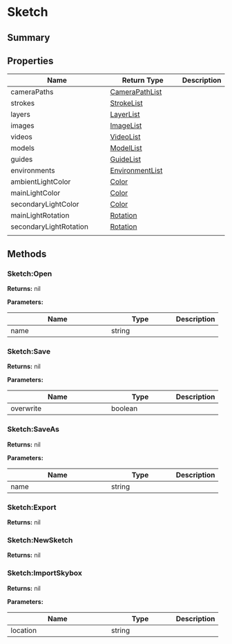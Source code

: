 
# Sketch

## Summary




## Properties

<table>
<thead><tr><th width="225">Name</th><th width="160">Return Type</th><th>Description</th></tr></thead>
<tbody>
<tr><td>cameraPaths</td><td><a href="camerapathlist.md">CameraPathList</a></td><td></td></tr>
<tr><td>strokes</td><td><a href="strokelist.md">StrokeList</a></td><td></td></tr>
<tr><td>layers</td><td><a href="layerlist.md">LayerList</a></td><td></td></tr>
<tr><td>images</td><td><a href="imagelist.md">ImageList</a></td><td></td></tr>
<tr><td>videos</td><td><a href="videolist.md">VideoList</a></td><td></td></tr>
<tr><td>models</td><td><a href="modellist.md">ModelList</a></td><td></td></tr>
<tr><td>guides</td><td><a href="guidelist.md">GuideList</a></td><td></td></tr>
<tr><td>environments</td><td><a href="environmentlist.md">EnvironmentList</a></td><td></td></tr>
<tr><td>ambientLightColor</td><td><a href="color.md">Color</a></td><td></td></tr>
<tr><td>mainLightColor</td><td><a href="color.md">Color</a></td><td></td></tr>
<tr><td>secondaryLightColor</td><td><a href="color.md">Color</a></td><td></td></tr>
<tr><td>mainLightRotation</td><td><a href="rotation.md">Rotation</a></td><td></td></tr>
<tr><td>secondaryLightRotation</td><td><a href="rotation.md">Rotation</a></td><td></td></tr>
<tr><td></td><td></td><td></td></tr></tbody></table>




## Methods


### Sketch:Open



**Returns:** nil


**Parameters:**

<table data-full-width="false">
<thead><tr><th width="217">Name</th><th width="134">Type</th><th>Description</th></tr></thead>
<tbody><tr><td>name</td><td>string</td><td></td></tr></tbody></table>






### Sketch:Save



**Returns:** nil


**Parameters:**

<table data-full-width="false">
<thead><tr><th width="217">Name</th><th width="134">Type</th><th>Description</th></tr></thead>
<tbody><tr><td>overwrite</td><td>boolean</td><td></td></tr></tbody></table>






### Sketch:SaveAs



**Returns:** nil


**Parameters:**

<table data-full-width="false">
<thead><tr><th width="217">Name</th><th width="134">Type</th><th>Description</th></tr></thead>
<tbody><tr><td>name</td><td>string</td><td></td></tr></tbody></table>






### Sketch:Export



**Returns:** nil






### Sketch:NewSketch



**Returns:** nil






### Sketch:ImportSkybox



**Returns:** nil


**Parameters:**

<table data-full-width="false">
<thead><tr><th width="217">Name</th><th width="134">Type</th><th>Description</th></tr></thead>
<tbody><tr><td>location</td><td>string</td><td></td></tr></tbody></table>






